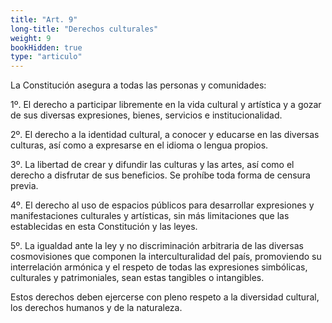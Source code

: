 ```yaml
---
title: "Art. 9"
long-title: "Derechos culturales"
weight: 9
bookHidden: true
type: "articulo"
---
```


La Constitución asegura a todas las personas y comunidades:

1º. El derecho a participar libremente en la vida cultural y artística y a gozar de sus diversas expresiones, bienes, servicios e institucionalidad.

2º. El derecho a la identidad cultural, a conocer y educarse en las diversas culturas, así como a expresarse en el idioma o lengua propios.

3º. La libertad de crear y difundir las culturas y las artes, así como el derecho a disfrutar de sus beneficios. Se prohíbe toda forma de censura previa.

4º. El derecho al uso de espacios públicos para desarrollar expresiones y manifestaciones culturales y artísticas, sin más limitaciones que las establecidas en esta Constitución y las leyes.

5º. La igualdad ante la ley y no discriminación arbitraria de las diversas cosmovisiones que componen la interculturalidad del país, promoviendo su interrelación armónica y el respeto de todas las expresiones simbólicas, culturales y patrimoniales, sean estas tangibles o intangibles.

Estos derechos deben ejercerse con pleno respeto a la diversidad cultural, los derechos humanos y de la naturaleza.